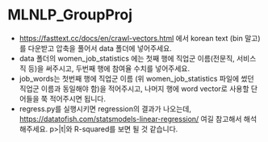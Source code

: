 # MLNLP_GroupProj
- https://fasttext.cc/docs/en/crawl-vectors.html 에서 korean text (bin 말고)를 다운받고 압축을 풀어서 data 폴더에 넣어주세요.
- data 폴더의 women_job_statistics 에는 첫째 행에 직업군 이름(전문직, 서비스직 등)을 써주시고, 두번째 행에 참여율 수치를 넣어주세요.
- job_words는 첫번째 행에 직업군 이름 (위 women_job_statistics 파일에 썼던 직업군 이름과 동일해야 함)을 적어주시고, 나머지 행에 word vector로 사용할 단어들을 쭉 적어주시면 됩니다.
- regress.py를 실행시키면 regression의 결과가 나오는데, https://datatofish.com/statsmodels-linear-regression/ 여길 참고해서 해석해주세요. p>|t|와 R-squared를 보면 될 것 같습니다.
